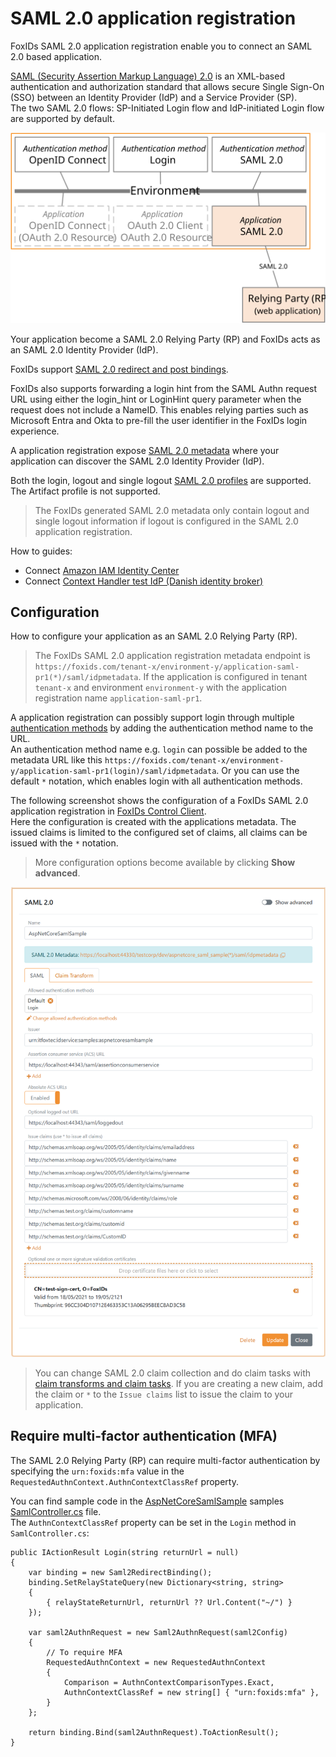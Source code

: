 ﻿# SAML 2.0 application registration

FoxIDs SAML 2.0 application registration enable you to connect an SAML 2.0 based application. 

[SAML (Security Assertion Markup Language) 2.0](https://docs.oasis-open.org/security/saml/v2.0/saml-core-2.0-os.pdf) is an XML-based authentication and authorization standard that 
allows secure Single Sign-On (SSO) between an Identity Provider (IdP) and a Service Provider (SP).  
The two SAML 2.0 flows: SP-Initiated Login flow and IdP-initiated Login flow are supported by default.

![FoxIDs SAML 2.0 application registration](images/connections-app-reg-saml.svg)

Your application become a SAML 2.0 Relying Party (RP) and FoxIDs acts as an SAML 2.0 Identity Provider (IdP).

FoxIDs support [SAML 2.0 redirect and post bindings](https://docs.oasis-open.org/security/saml/v2.0/saml-bindings-2.0-os.pdf).

FoxIDs also supports forwarding a login hint from the SAML Authn request URL using either the login_hint or LoginHint query parameter when the request does not include a NameID. This enables relying parties such as Microsoft Entra and Okta to pre-fill the user identifier in the FoxIDs login experience.

A application registration expose [SAML 2.0 metadata](https://docs.oasis-open.org/security/saml/v2.0/saml-metadata-2.0-os.pdf) where your application can discover the SAML 2.0 Identity Provider (IdP).

Both the login, logout and single logout [SAML 2.0 profiles](https://docs.oasis-open.org/security/saml/v2.0/saml-profiles-2.0-os.pdf) are supported. The Artifact profile is not supported.

> The FoxIDs generated SAML 2.0 metadata only contain logout and single logout information if logout is configured in the SAML 2.0 application registration.

How to guides:

- Connect [Amazon IAM Identity Center](auth-method-howto-saml-amazon-iam-identity-center.md)
- Connect [Context Handler test IdP (Danish identity broker)](howto-saml-2.0-context-handler#configuring-test-identity-provider-for-context-handler)

## Configuration
How to configure your application as an SAML 2.0 Relying Party (RP).

> The FoxIDs SAML 2.0 application registration metadata endpoint is `https://foxids.com/tenant-x/environment-y/application-saml-pr1(*)/saml/idpmetadata`.
> If the application is configured in tenant `tenant-x` and environment `environment-y` with the application registration name `application-saml-pr1`.

A application registration can possibly support login through multiple [authentication methods](connections.md#authentication-method) by adding the authentication method name to the URL.  
An authentication method name e.g. `login` can possible be added to the metadata URL like this `https://foxids.com/tenant-x/environment-y/application-saml-pr1(login)/saml/idpmetadata`.
Or you can use the default `*` notation, which enables login with all authentication methods.

The following screenshot shows the configuration of a FoxIDs SAML 2.0 application registration in [FoxIDs Control Client](control.md#foxids-control-client).  
Here the configuration is created with the applications metadata. The issued claims is limited to the configured set of claims, all claims can be issued with the `*` notation.

> More configuration options become available by clicking **Show advanced**.

![Configure SAML 2.0](images/configure-saml-app-reg.png)

> You can change SAML 2.0 claim collection and do claim tasks with [claim transforms and claim tasks](claim-transform-task.md).
> If you are creating a new claim, add the claim or `*` to the `Issue claims` list to issue the claim to your application.

## Require multi-factor authentication (MFA)
The SAML 2.0 Relying Party (RP) can require multi-factor authentication by specifying the `urn:foxids:mfa` value in the `RequestedAuthnContext.AuthnContextClassRef` property.

You can find sample code in the [AspNetCoreSamlSample](samples.md#aspnetcoresamlsample) samples [SamlController.cs](https://github.com/ITfoxtec/FoxIDs.Samples/blob/main/src/AspNetCoreSamlSample/Controllers/SamlController.cs) file.  
The `AuthnContextClassRef` property can be set in the `Login` method in `SamlController.cs`:

    public IActionResult Login(string returnUrl = null)
    {
        var binding = new Saml2RedirectBinding();
        binding.SetRelayStateQuery(new Dictionary<string, string>
        {
            { relayStateReturnUrl, returnUrl ?? Url.Content("~/") }
        });

        var saml2AuthnRequest = new Saml2AuthnRequest(saml2Config)
        {
            // To require MFA
            RequestedAuthnContext = new RequestedAuthnContext
            {
                Comparison = AuthnContextComparisonTypes.Exact,
                AuthnContextClassRef = new string[] { "urn:foxids:mfa" },
            }
        };

        return binding.Bind(saml2AuthnRequest).ToActionResult();
    }



